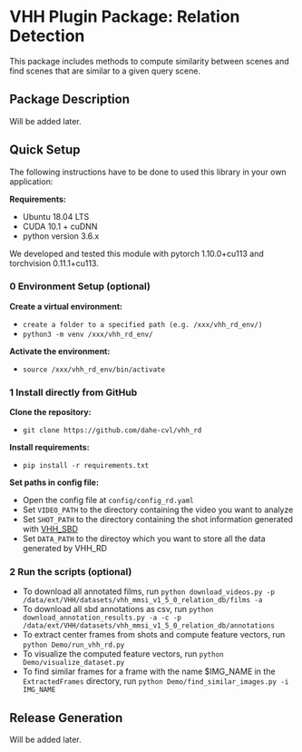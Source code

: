 # VHH Plugin Package: Relation Detection
This package includes methods to compute similarity between scenes and find scenes that are similar to a given query scene.

## Package Description
Will be added later.
    

## Quick Setup

The following instructions have to be done to used this library in your own application:

**Requirements:**

   * Ubuntu 18.04 LTS
   * CUDA 10.1 + cuDNN
   * python version 3.6.x

We developed and tested this module with pytorch 1.10.0+cu113 and torchvision 0.11.1+cu113.
   
### 0 Environment Setup (optional)

**Create a virtual environment:**

   * ```create a folder to a specified path (e.g. /xxx/vhh_rd_env/)```
   * ```python3 -m venv /xxx/vhh_rd_env/```

**Activate the environment:**

   * ```source /xxx/vhh_rd_env/bin/activate```

### 1 Install directly from GitHub

**Clone the repository:**

   * ```git clone https://github.com/dahe-cvl/vhh_rd```

**Install requirements:**

   * ```pip install -r requirements.txt```

**Set paths in config file:**

  * Open the config file at ```config/config_rd.yaml```
  * Set ```VIDEO_PATH``` to the directory containing the video you want to analyze
  * Set ```SHOT_PATH``` to the directory containing the shot information generated with [VHH_SBD](https://github.com/dahe-cvl/vhh_sbd) 
  * Set ```DATA_PATH``` to the directoy which you want to store all the data generated by VHH_RD

### 2 Run the scripts (optional)

  * To download all annotated films, run ```python download_videos.py -p /data/ext/VHH/datasets/vhh_mmsi_v1_5_0_relation_db/films -a```
  * To download all sbd annotations as csv, run ```python download_annotation_results.py -a -c -p /data/ext/VHH/datasets/vhh_mmsi_v1_5_0_relation_db/annotations```
  * To extract center frames from shots and compute feature vectors, run ```python Demo/run_vhh_rd.py```
  * To visualize the computed feature vectors, run ```python Demo/visualize_dataset.py```
  * To find similar frames for a frame with the name $IMG_NAME in the ```ExtractedFrames``` directory, run ```python Demo/find_similar_images.py -i IMG_NAME```

## Release Generation
Will be added later.
